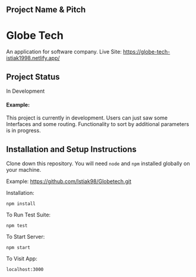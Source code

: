 ## Project Name & Pitch

# Globe Tech 

An application for software company.
Live Site: https://globe-tech-istiak1998.netlify.app/

## Project Status
In Development

#### Example:

This project is currently in development. Users can just saw some Interfaces and some routing. Functionality to sort by additional parameters is in progress.


## Installation and Setup Instructions
 
Clone down this repository. You will need `node` and `npm` installed globally on your machine.  

Example: https://github.com/Istiak98/Globetech.git

Installation:

`npm install`  

To Run Test Suite:  

`npm test`  

To Start Server:

`npm start`  

To Visit App:

`localhost:3000` 